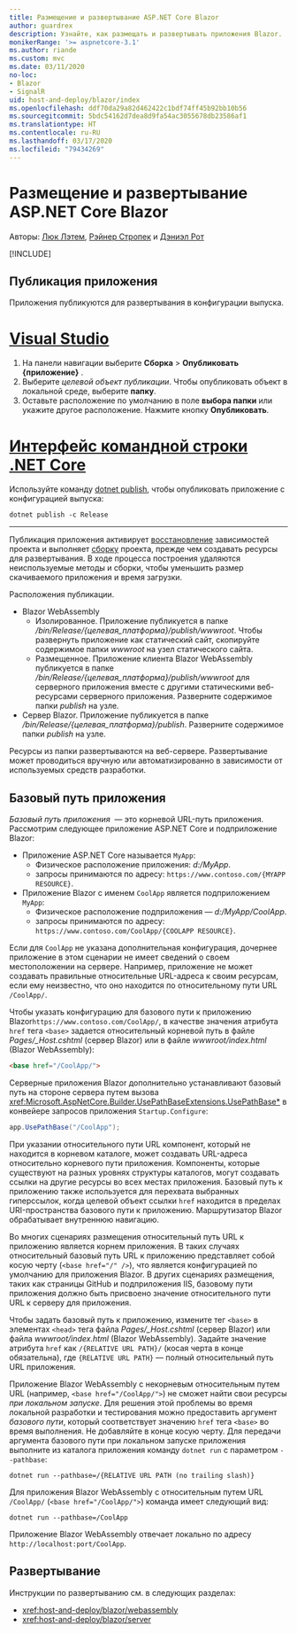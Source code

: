 ```yaml
---
title: Размещение и развертывание ASP.NET Core Blazor
author: guardrex
description: Узнайте, как размещать и развертывать приложения Blazor.
monikerRange: '>= aspnetcore-3.1'
ms.author: riande
ms.custom: mvc
ms.date: 03/11/2020
no-loc:
- Blazor
- SignalR
uid: host-and-deploy/blazor/index
ms.openlocfilehash: ddf70da29a82d462422c1bdf74ff45b92bb10b56
ms.sourcegitcommit: 5bdc54162d7dea8d9fa54ac3055678db23586af1
ms.translationtype: HT
ms.contentlocale: ru-RU
ms.lasthandoff: 03/17/2020
ms.locfileid: "79434269"
---
```

# <a name="host-and-deploy-aspnet-core-blazor"></a>Размещение и развертывание ASP.NET Core Blazor

Авторы: [Люк Лэтем](https://github.com/guardrex), [Рэйнер Стропек](https://www.timecockpit.com) и [Дэниэл Рот](https://github.com/danroth27)

[!INCLUDE[](~/includes/blazorwasm-preview-notice.md)]

## <a name="publish-the-app"></a>Публикация приложения

Приложения публикуются для развертывания в конфигурации выпуска.

# <a name="visual-studio"></a>[Visual Studio](#tab/visual-studio)

1. На панели навигации выберите **Сборка** > **Опубликовать {приложение}** .
1. Выберите *целевой объект публикации*. Чтобы опубликовать объект в локальной среде, выберите **папку**.
1. Оставьте расположение по умолчанию в поле **выбора папки** или укажите другое расположение. Нажмите кнопку **Опубликовать**.

# <a name="net-core-cli"></a>[Интерфейс командной строки .NET Core](#tab/netcore-cli)

Используйте команду [dotnet publish](/dotnet/core/tools/dotnet-publish), чтобы опубликовать приложение с конфигурацией выпуска:

```dotnetcli
dotnet publish -c Release
```

---

Публикация приложения активирует [восстановление](/dotnet/core/tools/dotnet-restore) зависимостей проекта и выполняет [сборку](/dotnet/core/tools/dotnet-build) проекта, прежде чем создавать ресурсы для развертывания. В ходе процесса построения удаляются неиспользуемые методы и сборки, чтобы уменьшить размер скачиваемого приложения и время загрузки.

Расположения публикации.

* Blazor WebAssembly
  * Изолированное. Приложение публикуется в папке */bin/Release/{целевая_платформа}/publish/wwwroot*. Чтобы развернуть приложение как статический сайт, скопируйте содержимое папки *wwwroot* на узел статического сайта.
  * Размещенное. Приложение клиента Blazor WebAssembly публикуется в папке */bin/Release/{целевая_платформа}/publish/wwwroot* для серверного приложения вместе с другими статическими веб-ресурсами серверного приложения. Разверните содержимое папки *publish* на узле.
* Сервер Blazor. Приложение публикуется в папке */bin/Release/{целевая_платформа}/publish*. Разверните содержимое папки *publish* на узле.

Ресурсы из папки развертываются на веб-сервере. Развертывание может проводиться вручную или автоматизированно в зависимости от используемых средств разработки.

## <a name="app-base-path"></a>Базовый путь приложения

*Базовый путь приложения*  — это корневой URL-путь приложения. Рассмотрим следующее приложение ASP.NET Core и подприложение Blazor:

* Приложение ASP.NET Core называется `MyApp`:
  * Физическое расположение приложения: *d:/MyApp*.
  * запросы принимаются по адресу: `https://www.contoso.com/{MYAPP RESOURCE}`.
* Приложение Blazor с именем `CoolApp` является подприложением `MyApp`:
  * Физическое расположение подприложения — *d:/MyApp/CoolApp*.
  * запросы принимаются по адресу: `https://www.contoso.com/CoolApp/{COOLAPP RESOURCE}`.

Если для `CoolApp` не указана дополнительная конфигурация, дочернее приложение в этом сценарии не имеет сведений о своем местоположении на сервере. Например, приложение не может создавать правильные относительные URL-адреса к своим ресурсам, если ему неизвестно, что оно находится по относительному пути URL `/CoolApp/`.

Чтобы указать конфигурацию для базового пути к приложению Blazor`https://www.contoso.com/CoolApp/`, в качестве значения атрибута `href` тега `<base>` задается относительный корневой путь в файле *Pages/_Host.cshtml* (сервер Blazor) или в файле *wwwroot/index.html* (Blazor WebAssembly):

```html
<base href="/CoolApp/">
```

Серверные приложения Blazor дополнительно устанавливают базовый путь на стороне сервера путем вызова <xref:Microsoft.AspNetCore.Builder.UsePathBaseExtensions.UsePathBase*> в конвейере запросов приложения `Startup.Configure`:

```csharp
app.UsePathBase("/CoolApp");
```

При указании относительного пути URL компонент, который не находится в корневом каталоге, может создавать URL-адреса относительно корневого пути приложения. Компоненты, которые существуют на разных уровнях структуры каталогов, могут создавать ссылки на другие ресурсы во всех местах приложения. Базовый путь к приложению также используется для перехвата выбранных гиперссылок, когда целевой объект ссылки `href` находится в пределах URI-пространства базового пути к приложению. Маршрутизатор Blazor обрабатывает внутреннюю навигацию.

Во многих сценариях размещения относительный путь URL к приложению является корнем приложения. В таких случаях относительный базовый путь URL к приложению представляет собой косую черту (`<base href="/" />`), что является конфигурацией по умолчанию для приложения Blazor. В других сценариях размещения, таких как страницы GitHub и подприложения IIS, базовому пути приложения должно быть присвоено значение относительного пути URL к серверу для приложения.

Чтобы задать базовый путь к приложению, измените тег `<base>` в элементах `<head>` тега файла *Pages/_Host.cshtml* (сервер Blazor) или файла *wwwroot/index.html* (Blazor WebAssembly). Задайте значение атрибута `href` как `/{RELATIVE URL PATH}/` (косая черта в конце обязательна), где `{RELATIVE URL PATH}` — полный относительный путь URL приложения.

Приложение Blazor WebAssembly с некорневым относительным путем URL (например, `<base href="/CoolApp/">`) не сможет найти свои ресурсы *при локальном запуске*. Для решения этой проблемы во время локальной разработки и тестирования можно предоставить аргумент *базового пути*, который соответствует значению `href` тега `<base>` во время выполнения. Не добавляйте в конце косую черту. Для передачи аргумента базового пути при локальном запуске приложения выполните из каталога приложения команду `dotnet run` с параметром `--pathbase`:

```dotnetcli
dotnet run --pathbase=/{RELATIVE URL PATH (no trailing slash)}
```

Для приложения Blazor WebAssembly с относительным путем URL `/CoolApp/` (`<base href="/CoolApp/">`) команда имеет следующий вид:

```dotnetcli
dotnet run --pathbase=/CoolApp
```

Приложение Blazor WebAssembly отвечает локально по адресу `http://localhost:port/CoolApp`.

## <a name="deployment"></a>Развертывание

Инструкции по развертыванию см. в следующих разделах:

* <xref:host-and-deploy/blazor/webassembly>
* <xref:host-and-deploy/blazor/server>
